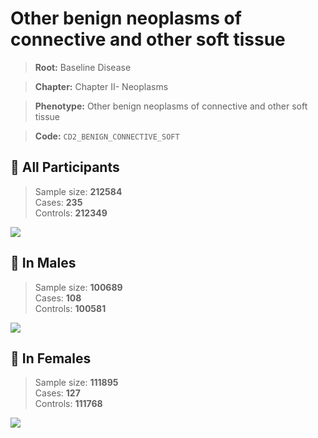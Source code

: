 # Other benign neoplasms of connective and other soft tissue

> **Root:** Baseline Disease  

> **Chapter:** Chapter II- Neoplasms  

> **Phenotype:** Other benign neoplasms of connective and other soft tissue  

> **Code:** `CD2_BENIGN_CONNECTIVE_SOFT`

## 🧪 All Participants  
> Sample size: **212584**  
> Cases: **235**  
> Controls: **212349**
<img src="/Disease/Figures/ALL/Incidence/CD2_BENIGN_CONNECTIVE_SOFT.png"/>
<CsvTable src="/public/Disease/Data/ALL/Incidence/COX_CD2_BENIGN_CONNECTIVE_SOFT.csv" label="🔍 View full results" />

## 👨 In Males  
> Sample size: **100689**  
> Cases: **108**  
> Controls: **100581**
<img src="/Disease/Figures/Male/Incidence/CD2_BENIGN_CONNECTIVE_SOFT.png"/>
<CsvTable src="/public/Disease/Data/Male/Incidence/COX_CD2_BENIGN_CONNECTIVE_SOFT.csv" label="🔍 View full results" />

## 👩 In Females  
> Sample size: **111895**  
> Cases: **127**  
> Controls: **111768**
<img src="/Disease/Figures/Female/Incidence/CD2_BENIGN_CONNECTIVE_SOFT.png"/>
<CsvTable src="/public/Disease/Data/Female/Incidence/COX_CD2_BENIGN_CONNECTIVE_SOFT.csv" label="🔍 View full results" />
